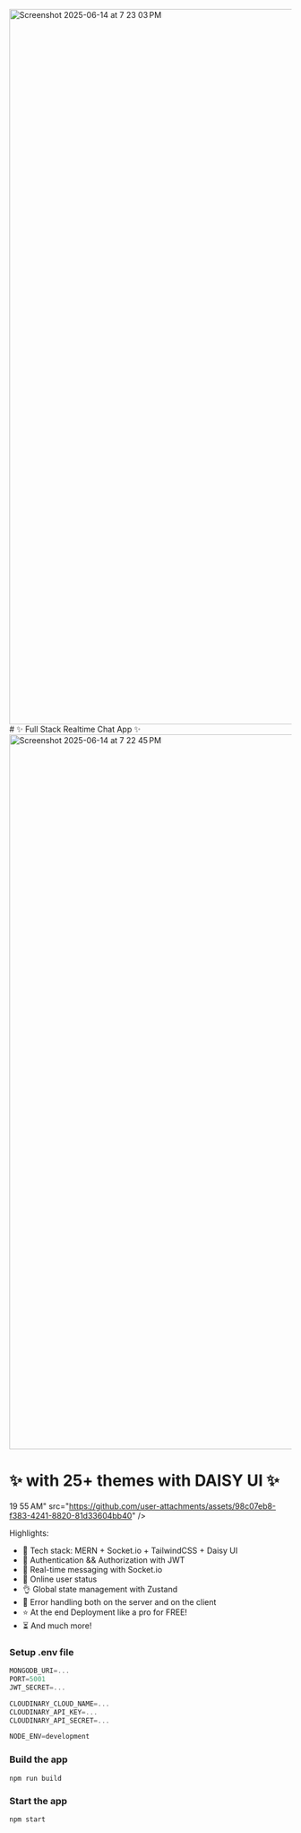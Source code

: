 <img width="1275" alt="Screenshot 2025-06-14 at 7 23 03 PM" src="https://github.com/user-attachments/assets/79a62285-cb84-4cc9-9dfc-6c5ce6ea5392" /># ✨ Full Stack Realtime Chat App ✨
<img width="1274" alt="Screenshot 2025-06-14 at 7 22 45 PM" src="https://github.com/user-attachments/assets/329ac4ce-335e-42fc-9414-9b56f339f893" />

# ✨  with 25+ themes with DAISY UI ✨
 19 55 AM" src="https://github.com/user-attachments/assets/98c07eb8-f383-4241-8820-81d33604bb40" />

Highlights:

- 🌟 Tech stack: MERN + Socket.io + TailwindCSS + Daisy UI
- 🎃 Authentication && Authorization with JWT
- 👾 Real-time messaging with Socket.io
- 🚀 Online user status
- 👌 Global state management with Zustand
- 🐞 Error handling both on the server and on the client
- ⭐ At the end Deployment like a pro for FREE!
- ⏳ And much more!

### Setup .env file

```js
MONGODB_URI=...
PORT=5001
JWT_SECRET=...

CLOUDINARY_CLOUD_NAME=...
CLOUDINARY_API_KEY=...
CLOUDINARY_API_SECRET=...

NODE_ENV=development
```

### Build the app

```shell
npm run build
```

### Start the app

```shell
npm start
```
